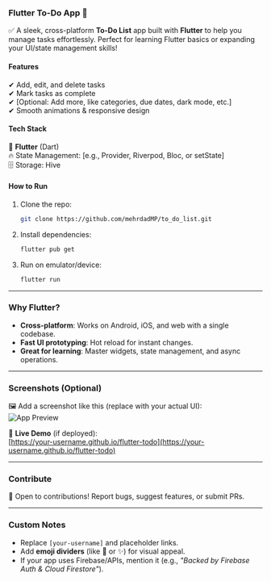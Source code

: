 ### **Flutter To-Do App** 📱  
✅ A sleek, cross-platform **To-Do List** app built with **Flutter** to help you manage tasks effortlessly. Perfect for learning Flutter basics or expanding your UI/state management skills!  

#### **Features**  
✔ Add, edit, and delete tasks  
✔ Mark tasks as complete  
✔ [Optional: Add more, like categories, due dates, dark mode, etc.]  
✔ Smooth animations & responsive design  

#### **Tech Stack**  
📱 **Flutter** (Dart)  
🔥 State Management: [e.g., Provider, Riverpod, Bloc, or setState]  
🗄️ Storage: Hive 

#### **How to Run**  
1. Clone the repo:  
   ```bash
   git clone https://github.com/mehrdadMP/to_do_list.git
   ```  
2. Install dependencies:  
   ```bash
   flutter pub get
   ```  
3. Run on emulator/device:  
   ```bash
   flutter run
   ```  

---

### **Why Flutter?**  
- **Cross-platform**: Works on Android, iOS, and web with a single codebase.  
- **Fast UI prototyping**: Hot reload for instant changes.  
- **Great for learning**: Master widgets, state management, and async operations.  

---

### **Screenshots (Optional)**  
🖼️ Add a screenshot like this (replace with your actual UI):  
![App Preview](https://via.placeholder.com/300x600?text=To-Do+App+Preview)  

🔗 **Live Demo** (if deployed):  
[https://your-username.github.io/flutter-todo](https://your-username.github.io/flutter-todo)  

---

### **Contribute**  
🤝 Open to contributions! Report bugs, suggest features, or submit PRs.  

---  

### **Custom Notes**  
- Replace `[your-username]` and placeholder links.  
- Add **emoji dividers** (like 📌 or ✨) for visual appeal.  
- If your app uses Firebase/APIs, mention it (e.g., *"Backed by Firebase Auth & Cloud Firestore"*).  
